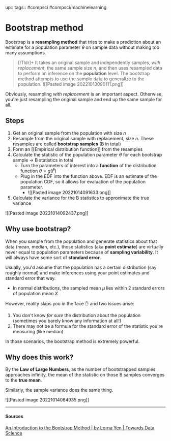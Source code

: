 up:: 
tags:: #compsci #compsci/machinelearning 

# Bootstrap method

Bootstrap is a **resampling method** that tries to make a prediction about an estimate for a population parameter $\theta$ on sample data without making too many assumptions.

> [!Tldr]+
> It takes an original sample and independently samples, *with replacement*, the same sample size $n$, and then uses resampled data to perform an inference on the **population** level. The bootstrap method attempts to use the sample data to generalize to the population.
> ![[Pasted image 20221013090111.png]]

Obviously, resampling *with replacement* is an important aspect. Otherwise, you're just resampling the original sample and end up the same sample for all.

## Steps
1. Get an original sample from the population with size $n$
2. Resample from the original sample with replacement, size $n$. These resamples are called **bootstrap samples** (B in total)
3. Form an [[Empirical distribution function]] from the resamples
4. Calculate the statistic of the population parameter $\theta$ for each bootstrap sample -> B statistics in total
	- Turn the parameters of interest into a **function** of the distribution function $\theta = g(\hat F)$
	- Plug in the EDF into the function above. EDF is an estimate of the population CDF, so it allows for evaluation of the population parameter.
		- ![[Pasted image 20221014091633.png]]
5. Calculate the variance for the B statistics to approximate the true variance

 ![[Pasted image 20221014092437.png]]
 
## Why use bootstrap?
When you sample from the population and generate statistics about that data (mean, median, etc.), those statistics (aka **point estimate**) are virtually never equal to population parameters because of **sampling variability**. It will always have some sort of **standard error**.  

Usually, you'd assume that the population has a certain distribution (say roughly normal) and make inferences using your point estimates and standard error that way.
- In normal distributions, the sampled mean $\mu$ lies within 2 standard errors of population mean $\bar X$ 

However, reality slaps you in the face ✋ and two issues arise:
1. You don't know *for sure* the distribution about the population (sometimes you barely know any information at all!)
2. There may not be a formula for the standard error of the statistic you're measuring (like median)

In those scenarios, the bootstrap method is extremely powerful.

## Why does this work?
By the **Law of Large Numbers**, as the number of bootstrapped samples approaches infinity, the mean of the statistic on those B samples converges to the **true mean**.

Similarly, the sample variance does the same thing.

![[Pasted image 20221014084935.png]]

---
#### Sources
[An Introduction to the Bootstrap Method | by Lorna Yen | Towards Data Science](https://towardsdatascience.com/an-introduction-to-the-bootstrap-method-58bcb51b4d60)